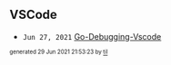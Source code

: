 ## VSCode


* <code>Jun 27, 2021</code> [Go-Debugging-Vscode](2021-06-27T20-52-11-go-debugging-vscode.md)

<sup><sub>generated 29 Jun 2021 21:53:23 by <a href='https://github.com/senorprogrammer/til'>til</a></sub></sup>
